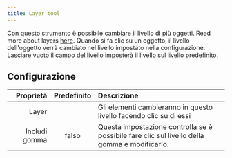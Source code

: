 ```yaml
---
title: Layer tool
---
```


Con questo strumento è possibile cambiare il livello di più oggetti. Read more about layers [here](../layers.md).
Quando si fa clic su un oggetto, il livello dell'oggetto verrà cambiato nel livello impostato nella configurazione. Lasciare vuoto il campo del livello imposterà il livello sul livello predefinito.

## Configurazione

|     Proprietà | Predefinito | Descrizione                                                                                                   |
| ------------: | :---------: | :------------------------------------------------------------------------------------------------------------ |
|         Layer |             | Gli elementi cambieranno in questo livello facendo clic su di essi                                            |
| Includi gomma |    falso    | Questa impostazione controlla se è possibile fare clic sul livello della gomma e modificarlo. |
